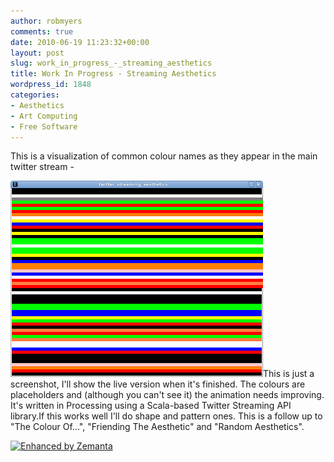 ```yaml
---
author: robmyers
comments: true
date: 2010-06-19 11:23:32+00:00
layout: post
slug: work_in_progress_-_streaming_aesthetics
title: Work In Progress - Streaming Aesthetics
wordpress_id: 1848
categories:
- Aesthetics
- Art Computing
- Free Software
---
```


This is a visualization of common colour names as they appear in the main twitter stream -  
  
![twitsthaetics.png](/assets/2010/06/19/twitsthaetics.png)This is just a screenshot, I'll show the live version when it's finished. The colours are placeholders and (although you can't see it) the animation needs improving. It's written in Processing using a Scala-based Twitter Streaming API library.If this works well I'll do shape and pattern ones. This is a follow up to "The Colour Of...", "Friending The Aesthetic" and "Random Aesthetics".   



[![Enhanced by Zemanta](http://img.zemanta.com/zemified_e.png?x-id=3585efd8-9a94-4846-8f08-0480461408a3)](http://www.zemanta.com/)



